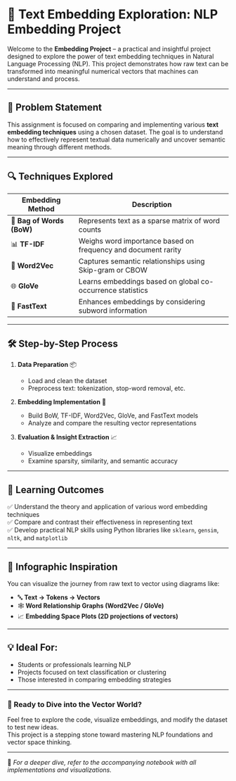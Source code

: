 
# 🧠 Text Embedding Exploration: NLP Embedding Project

Welcome to the **Embedding Project** – a practical and insightful project designed to explore the power of text embedding techniques in Natural Language Processing (NLP). This project demonstrates how raw text can be transformed into meaningful numerical vectors that machines can understand and process.  

---

## 🧩 Problem Statement

This assignment is focused on comparing and implementing various **text embedding techniques** using a chosen dataset. The goal is to understand how to effectively represent textual data numerically and uncover semantic meaning through different methods.

---

## 🔍 Techniques Explored

| Embedding Method | Description |
|------------------|-------------|
| 🧱 **Bag of Words (BoW)** | Represents text as a sparse matrix of word counts |
| 📊 **TF-IDF** | Weighs word importance based on frequency and document rarity |
| 🧠 **Word2Vec** | Captures semantic relationships using Skip-gram or CBOW |
| 🌐 **GloVe** | Learns embeddings based on global co-occurrence statistics |
| 🧬 **FastText** | Enhances embeddings by considering subword information |

---

## 🛠️ Step-by-Step Process

1. **Data Preparation** 📦  
   - Load and clean the dataset  
   - Preprocess text: tokenization, stop-word removal, etc.  

2. **Embedding Implementation** 🧰  
   - Build BoW, TF-IDF, Word2Vec, GloVe, and FastText models  
   - Analyze and compare the resulting vector representations  

3. **Evaluation & Insight Extraction** 📈  
   - Visualize embeddings  
   - Examine sparsity, similarity, and semantic accuracy  

---

## 🎯 Learning Outcomes

✅ Understand the theory and application of various word embedding techniques  
✅ Compare and contrast their effectiveness in representing text  
✅ Develop practical NLP skills using Python libraries like `sklearn`, `gensim`, `nltk`, and `matplotlib`  

---

## 🧠 Infographic Inspiration

You can visualize the journey from raw text to vector using diagrams like:

- 🔤 **Text → Tokens → Vectors**
- 🕸️ **Word Relationship Graphs (Word2Vec / GloVe)**
- 📈 **Embedding Space Plots (2D projections of vectors)**

---

## 💡 Ideal For:

- Students or professionals learning NLP  
- Projects focused on text classification or clustering  
- Those interested in comparing embedding strategies

---

### 🚀 Ready to Dive into the Vector World?

Feel free to explore the code, visualize embeddings, and modify the dataset to test new ideas.  
This project is a stepping stone toward mastering NLP foundations and vector space thinking.

---

🔗 *For a deeper dive, refer to the accompanying notebook with all implementations and visualizations.*

